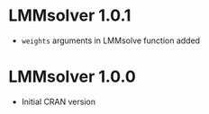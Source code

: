 # LMMsolver 1.0.1

-   `weights` arguments in LMMsolve function added

# LMMsolver 1.0.0

-   Initial CRAN version
